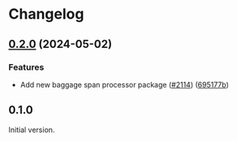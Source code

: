# Changelog

## [0.2.0](https://github.com/open-telemetry/opentelemetry-js-contrib/compare/baggage-span-processor-v0.1.0...baggage-span-processor-v0.2.0) (2024-05-02)


### Features

* Add new baggage span processor package ([#2114](https://github.com/open-telemetry/opentelemetry-js-contrib/issues/2114)) ([695177b](https://github.com/open-telemetry/opentelemetry-js-contrib/commit/695177b69cfb51f70064dc1ee615383d560aa62a))

## 0.1.0

Initial version.
